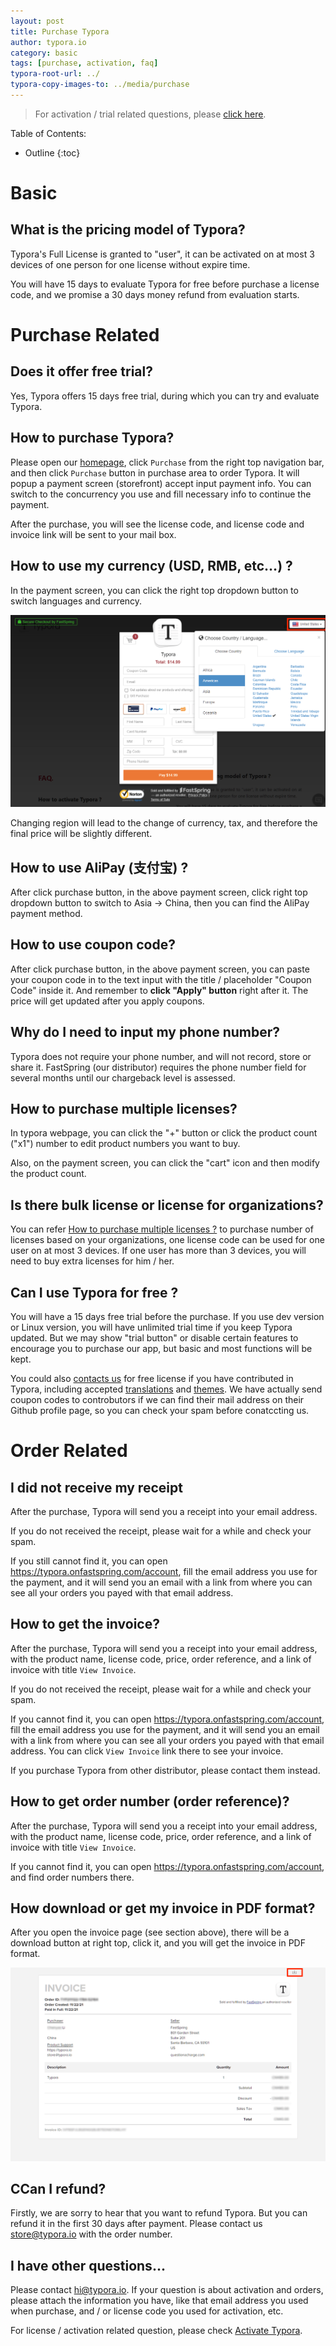 ```yaml
---
layout: post
title: Purchase Typora
author: typora.io
category: basic
tags: [purchase, activation, faq]
typora-root-url: ../
typora-copy-images-to: ../media/purchase
---
```


> For activation / trial related questions, please [click here](/activation).

Table of Contents:

* Outline
{:toc}

# Basic

## What is the pricing model of Typora?

Typora's Full License is granted to "user", it can be activated on at most 3 devices of one person for one license without expire time.

You will have 15 days to evaluate Typora for free before purchase a license code, and we promise a 30 days money refund from evaluation starts.

# Purchase Related

## Does it offer free trial?

Yes, Typora offers 15 days free trial, during which you can try and evaluate Typora.

## How to purchase Typora?

Please open our [homepage](https://typora.io), click `Purchase` from the right top navigation bar, and then click `Purchase` button in purchase area to order Typora. It will popup a payment screen (storefront) accept input payment info. You can switch to the concurrency you use and fill necessary info to continue the payment.

After the purchase, you will see the license code, and license code and invoice link will be sent to your mail box.

## How to use my currency (USD, RMB, etc…) ?

In the payment screen, you can click the right top dropdown button to switch languages and currency.

<img src="/media/purchase/image-20211122155627630.png" alt="image-20211122155627630"  />

Changing region will lead to the change of currency, tax, and therefore the final price will be slightly different.

## How to use AliPay (支付宝) ?

After click purchase button, in the above payment screen, click right top dropdown button to switch to Asia -> China, then  you can find the AliPay payment method.

## How to use coupon code?

After click purchase button, in the above payment screen, you can paste your coupon code in to the text input with the title / placeholder "Coupon Code" inside it. And remember to **click "Apply" button** right after it. The price will get updated after you apply coupons.

## Why do I need to input my phone number?

Typora does not require your phone number, and will not record, store or share it. FastSpring (our distributor) requires the phone number field for several months until our chargeback level is assessed. 

## How to purchase multiple licenses?

In typora webpage, you can click the "+" button or click the product count ("x1") number to edit product numbers you want to buy.

Also, on the payment screen, you can click the "cart" icon and then modify the product count.

## Is there bulk license or license for organizations?

You can refer [How to purchase multiple licenses ?](how-to-purchase-multiple-licenses-) to purchase number of licenses based on your organizations, one license code can be used for one user on at most 3 devices. If one user has more than 3 devices, you will need to buy extra licenses for him / her.

## Can I use Typora for free ?

You will have a 15 days free trial before the purchase. If you use dev version or Linux version, you will have unlimited trial time if you keep Typora updated. But we may show "trial button" or disable certain features to encourage you to purchase our app, but basic and most functions will be kept.

You could also [contacts us](mailto:store@typora.io) for free license if you have contributed in Typora, including accepted [translations](https://github.com/typora/Typora-i18n) and [themes](https://github.com/typora/typora-theme-gallery). We have actually send coupon codes to controbutors if we can find their mail address on their Github profile page, so you can check your spam before conatccting us.

# Order Related

## I did not receive my receipt

After the purchase, Typora will send you a receipt into your email address.

If you do not received the receipt, please wait for a while and check your spam.

If you still cannot find it, you can open <https://typora.onfastspring.com/account>, fill the email address you use for the payment, and it will send you an email with a link from where you can see all your orders you payed with that email address.

## How to get the invoice? 

After the purchase, Typora will send you a receipt into your email address, with the product name, license code, price, order reference, and a link of invoice with title `View Invoice`.

If you do not received the receipt, please wait for a while and check your spam.

If you cannot find it, you can open <https://typora.onfastspring.com/account>, fill the email address you use for the payment, and it will send you an email with a link from where you can see all your orders you payed with that email address. You can click `View Invoice` link there to see your invoice.

If you purchase Typora from other distributor, please contact them instead.

## How to get order number (order reference)?

After the purchase, Typora will send you a receipt into your email address, with the product name, license code, price, order reference, and a link of invoice with title `View Invoice`.

If you cannot find it, you can open <https://typora.onfastspring.com/account>, and find order numbers there.

## How download or get my invoice in PDF format?

After you open the invoice page (see section above), there will be a download button at right top, click it, and you will get the invoice in PDF format.

![Snipaste_2021-11-22_16-43-37](/media/purchase/Snipaste_2021-11-22_16-43-37.png)

## CCan I refund?

Firstly, we are sorry to hear that you want to refund Typora. But you can refund it in the first 30 days after payment. Please contact us <store@typora.io> with the order number.

## I have other questions...

Please contact <hi@typora.io>. If your question is about activation and orders, please attach the information you have, like that email address you used when purchase, and / or license code you used for activation, etc.

For license / activation related question, please check [Activate Typora](/activation).

